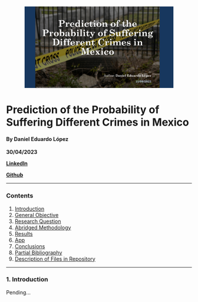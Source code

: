 <p align="center">
	<img src="Images/Header.png?raw=true" width=80% height=80%>
</p>

# Prediction of the Probability of Suffering Different Crimes in Mexico
#### By Daniel Eduardo López

**30/04/2023**

**[LinkedIn](https://www.linkedin.com/in/daniel-eduardo-lopez)**

**[Github](https://github.com/DanielEduardoLopez)**

____
### **Contents**

1. [Introduction](#intro)<br>
2. [General Objective](#objective)<br>
3. [Research Question](#question)<br>
4. [Abridged Methodology](#methodology)<br>
5. [Results](#results)<br>
6. [App](#app)<br>
7. [Conclusions](#conclusions)<br>
8. [Partial Bibliography](#bibliography)<br>
9. [Description of Files in Repository](#files)<br>

____
### **1. Introduction** <a class="anchor" id="intro"></a>

Pending...

